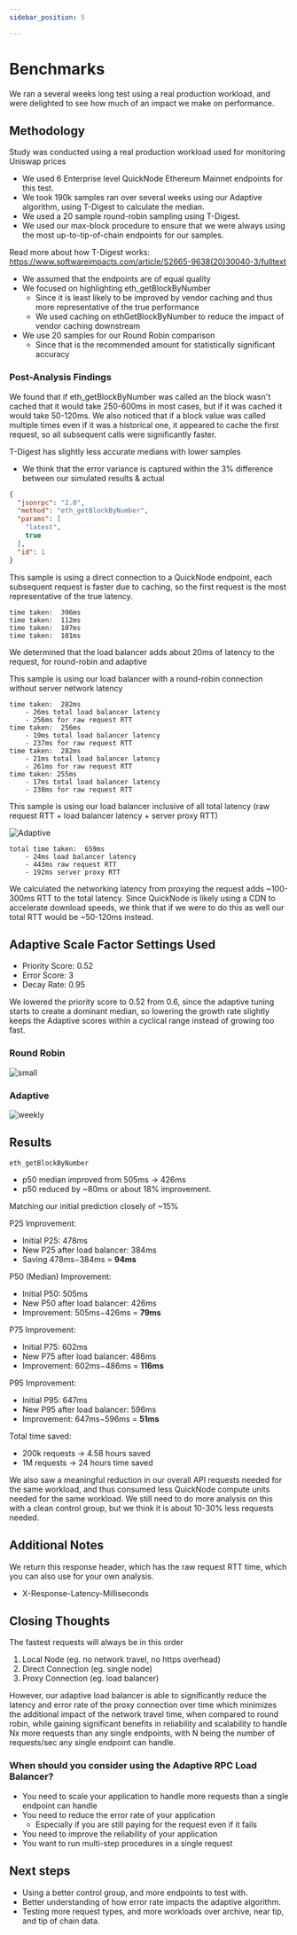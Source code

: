 ```yaml
---
sidebar_position: 5

---
```


# Benchmarks

We ran a several weeks long test using a real production workload, and were delighted to see how much of an impact we
make on performance.

## Methodology

Study was conducted using a real production workload used for monitoring Uniswap prices

- We used 6 Enterprise level QuickNode Ethereum Mainnet endpoints for this test.
- We took 190k samples ran over several weeks using our Adaptive algorithm, using T-Digest to calculate the median.
- We used a 20 sample round-robin sampling using T-Digest.
- We used our max-block procedure to ensure that we were always using the most up-to-tip-of-chain endpoints for our
samples.

Read more about how T-Digest works: https://www.softwareimpacts.com/article/S2665-9638(20)30040-3/fulltext

- We assumed that the endpoints are of equal quality
- We focused on highlighting eth_getBlockByNumber
  - Since it is least likely to be improved by vendor caching and thus more representative of the true performance
  - We used caching on ethGetBlockByNumber to reduce the impact of vendor caching downstream
- We use 20 samples for our Round Robin comparison
  - Since that is the recommended amount for statistically significant accuracy

### Post-Analysis Findings

We found that if eth_getBlockByNumber was called an the block wasn't cached that it would take 250-600ms in most
cases, but if it was cached it would take 50-120ms. We also noticed that if a block value was called multiple times
even if it was a historical one, it appeared to cache the first request, so all subsequent calls were
significantly faster.

T-Digest has slightly less accurate medians with lower samples

- We think that the error variance is captured within the 3% difference between our simulated results & actual

```json
{
  "jsonrpc": "2.0",
  "method": "eth_getBlockByNumber",
  "params": [
    "latest",
    true
  ],
  "id": 1
}
```

This sample is using a direct connection to a QuickNode endpoint, each subsequent request is faster due to caching,
so the first request is the most representative of the true latency.
```text
time taken:  396ms
time taken:  112ms
time taken:  107ms
time taken:  101ms
```

We determined that the load balancer adds about 20ms of latency to the request, for round-robin and adaptive

This sample is using our load balancer with a round-robin connection without server network latency
```text
time taken:  282ms
    - 26ms total load balancer latency
    - 256ms for raw request RTT
time taken:  256ms
    - 19ms total load balancer latency
    - 237ms for raw request RTT
time taken:  282ms
    - 21ms total load balancer latency
    - 261ms for raw request RTT
time taken: 255ms
    - 17ms total load balancer latency
    - 238ms for raw request RTT
```

This sample is using our load balancer inclusive of all total latency (raw request RTT + load balancer latency + server
proxy RTT)

![Adaptive](https://github.com/zeus-fyi/zeus/assets/17446735/d583ca5e-e742-4dfb-aab3-b305ef648798)

```text
total time taken:  659ms
    - 24ms load balancer latency
    - 443ms raw request RTT
    - 192ms server proxy RTT
```

We calculated the networking latency from proxying the request adds ~100-300ms RTT to the total latency. Since QuickNode
is likely using a CDN to accelerate download speeds, we think that if we were to do this as well our total RTT
would be ~50-120ms instead.

## Adaptive Scale Factor Settings Used

- Priority Score: 0.52
- Error Score: 3
- Decay Rate: 0.95

We lowered the priority score to 0.52 from 0.6, since the adaptive tuning starts to create a dominant median, so
lowering the growth rate slightly keeps the Adaptive scores within a cyclical range instead of growing too fast.

### Round Robin

![small](https://github.com/zeus-fyi/zeus/assets/17446735/efccf2b0-ecc8-4bef-a966-e7fe994370a2)

### Adaptive

![weekly](https://github.com/zeus-fyi/zeus/assets/17446735/9919f53c-7b6a-46ba-9780-7fbbc0aa9da0)

## Results

```eth_getBlockByNumber```

- p50 median improved from 505ms -> 426ms
- p50 reduced by ~80ms or about 18% improvement.

Matching our initial prediction closely of ~15%

P25 Improvement:

- Initial P25: 478ms
- New P25 after load balancer: 384ms
- Saving 478ms−384ms = <b>94ms</b>

P50 (Median) Improvement:

- Initial P50: 505ms
- New P50 after load balancer: 426ms
- Improvement: 505ms−426ms = <b>79ms</b>

P75 Improvement:

- Initial P75: 602ms
- New P75 after load balancer: 486ms
- Improvement: 602ms−486ms = <b>116ms</b>

P95 Improvement:

- Initial P95: 647ms
- New P95 after load balancer: 596ms
- Improvement: 647ms−596ms = <b>51ms</b>

Total time saved:

- 200k requests -> 4.58 hours saved
- 1M requests -> 24 hours time saved

We also saw a meaningful reduction in our overall API requests needed for the same workload,
and thus consumed less QuickNode compute units needed for the same workload. We still need to
do more analysis on this with a clean control group, but we think it is about 10-30% less requests needed.

## Additional Notes

We return this response header, which has the raw request RTT time, which you can also use for your own analysis.

- X-Response-Latency-Milliseconds

## Closing Thoughts

The fastest requests will always be in this order

1. Local Node (eg. no network travel, no https overhead)
2. Direct Connection (eg. single node)
3. Proxy Connection (eg. load balancer)

However, our adaptive load balancer is able to significantly reduce the latency and error rate of the
proxy connection over time which minimizes the additional impact of the network travel time,
when compared to round robin, while gaining significant benefits in reliability and scalability
to handle Nx more requests than any single endpoints, with N being the number of requests/sec
any single endpoint can handle.

### When should you consider using the Adaptive RPC Load Balancer?

- You need to scale your application to handle more requests than a single endpoint can handle
- You need to reduce the error rate of your application
  - Especially if you are still paying for the request even if it fails
- You need to improve the reliability of your application
- You want to run multi-step procedures in a single request

## Next steps

- Using a better control group, and more endpoints to test with.
- Better understanding of how error rate impacts the adaptive algorithm.
- Testing more request types, and more workloads over archive, near tip, and tip of chain data.
